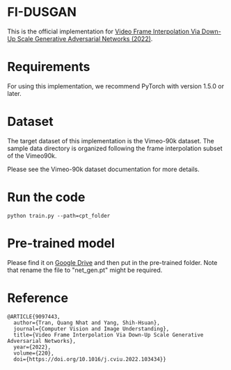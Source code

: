 # FI-DUSGAN
This is the official implementation for [Video Frame Interpolation Via Down-Up Scale Generative Adversarial Networks (2022)](https://doi.org/10.1016/j.cviu.2022.103434).

# Requirements
For using this implementation, we recommend PyTorch with version 1.5.0 or later.

# Dataset
The target dataset of this implementation is the Vimeo-90k dataset. The sample data directory is organized following the frame interpolation subset of the Vimeo90k.

Please see the Vimeo-90k dataset documentation for more details.

# Run the code
```python train.py --path=cpt_folder```

# Pre-trained model
Please find it on [Google Drive](https://drive.google.com/file/d/1VsVX13DKYpwNhxii-mSyAqlzeAlg_sEO/view?usp=sharing) and then put in the pre-trained folder. Note that rename the file to "net_gen.pt" might be required.

# Reference

```
@ARTICLE{9097443,
  author={Tran, Quang Nhat and Yang, Shih-Hsuan},
  journal={Computer Vision and Image Understanding}, 
  title={Video Frame Interpolation Via Down-Up Scale Generative Adversarial Networks}, 
  year={2022},
  volume={220},
  doi={https://doi.org/10.1016/j.cviu.2022.103434}}
```
